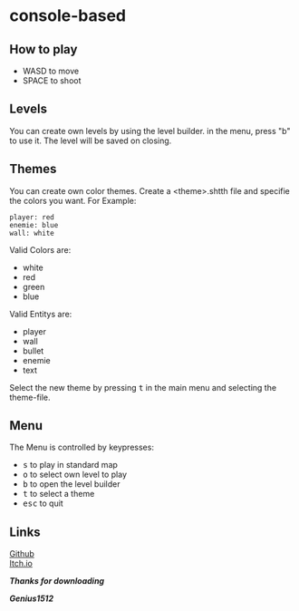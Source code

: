 # console-based

## How to play
- WASD to move
- SPACE to shoot

## Levels
You can create own levels by using the level builder. in the menu, press "b" to use it. The level will be saved on closing.

## Themes
You can create own color themes. Create a \<theme\>.shtth file and specifie the colors you want. For Example:
```
player: red
enemie: blue
wall: white
```

Valid Colors are:
- white
- red
- green
- blue

Valid Entitys are:
- player
- wall
- bullet
- enemie
- text

Select the new theme by pressing <kbd>t</kbd> in the main menu and selecting the theme-file.

## Menu
The Menu is controlled by keypresses:
- <kbd>s</kbd> to play in standard map
- <kbd>o</kbd> to select own level to play
- <kbd>b</kbd> to open the level builder
- <kbd>t</kbd> to select a theme
- <kbd>esc</kbd> to quit

## Links
[Github](https://github.com/Genius1512)\
[Itch.io](https://genius1512.itch.io/text-shooter)

___Thanks for downloading___

___Genius1512___
